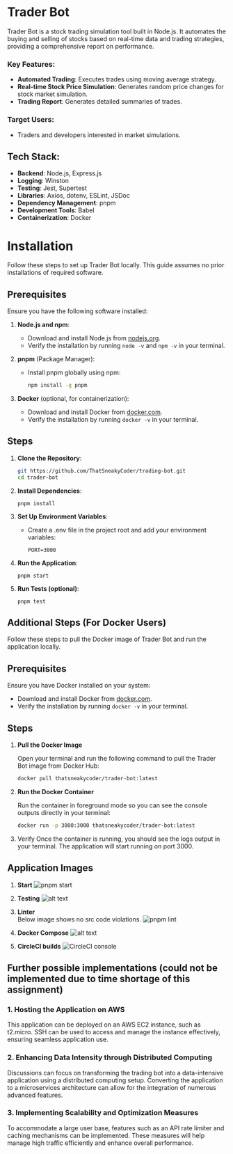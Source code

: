 
# Trader Bot

Trader Bot is a stock trading simulation tool built in Node.js. It automates the buying and selling of stocks based on real-time data and trading strategies, providing a comprehensive report on performance.

### Key Features:
- **Automated Trading**: Executes trades using moving average strategy.
- **Real-time Stock Price Simulation**: Generates random price changes for stock market simulation.
- **Trading Report**: Generates detailed summaries of trades.

### Target Users:
- Traders and developers interested in market simulations.

## Tech Stack:
- **Backend**: Node.js, Express.js
- **Logging**: Winston
- **Testing**: Jest, Supertest
- **Libraries**: Axios, dotenv, ESLint, JSDoc
- **Dependency Management**: pnpm
- **Development Tools**: Babel
- **Containerization**: Docker


# Installation

Follow these steps to set up Trader Bot locally. This guide assumes no prior installations of required software.

## Prerequisites

Ensure you have the following software installed:

1. **Node.js and npm**:
   - Download and install Node.js from [nodejs.org](https://nodejs.org/).
   - Verify the installation by running `node -v` and `npm -v` in your terminal.

2. **pnpm** (Package Manager):
   - Install pnpm globally using npm:
     ```sh
     npm install -g pnpm
     ```

3. **Docker** (optional, for containerization):
   - Download and install Docker from [docker.com](https://www.docker.com/).
   - Verify the installation by running `docker -v` in your terminal.

## Steps

1. **Clone the Repository**:
   ```sh
   git https://github.com/ThatSneakyCoder/trading-bot.git
   cd trader-bot
   ```

2. **Install Dependencies**:
   ```
   pnpm install
   ```

3. **Set Up Environment Variables**:
   - Create a .env file in the project root and add your environment variables:
      ```
      PORT=3000
      ```

4. **Run the Application**:
      ```
      pnpm start
      ```

4. **Run Tests (optional)**:
      ```
      pnpm test
      ```

## Additional Steps (For Docker Users)

Follow these steps to pull the Docker image of Trader Bot and run the application locally.

## Prerequisites

Ensure you have Docker installed on your system:
- Download and install Docker from [docker.com](https://www.docker.com/).
- Verify the installation by running `docker -v` in your terminal.

## Steps

1. **Pull the Docker Image**

   Open your terminal and run the following command to pull the Trader Bot image from Docker Hub:
   ```sh
   docker pull thatsneakycoder/trader-bot:latest
   ```

2. **Run the Docker Container**

   Run the container in foreground mode so you can see the console outputs directly in your terminal:
   ```sh
   docker run -p 3000:3000 thatsneakycoder/trader-bot:latest
   ```
3. Verify
   Once the container is running, you should see the logs output in your terminal. The application will start running on port 3000.
   
## Application Images

1. **Start**
   ![pnpm start](image.png)

2. **Testing**
   ![alt text](image-1.png)

3. **Linter** \
   Below image shows no src code violations.
   ![pnpm lint](image-2.png)

4. **Docker Compose**
   ![alt text](image-5.png)

5. **CircleCI builds**
   ![CircleCI console](image-4.png)

## Further possible implementations (could not be implemented due to time shortage of this assignment)

### 1. Hosting the Application on AWS
   This application can be deployed on an AWS EC2 instance, such as t2.micro. SSH can be used to access and manage the instance effectively, ensuring seamless application use.

### 2. Enhancing Data Intensity through Distributed Computing
   Discussions can focus on transforming the trading bot into a data-intensive application using a distributed computing setup. Converting the application to a microservices architecture can allow for the integration of numerous advanced features.

### 3. Implementing Scalability and Optimization Measures
   To accommodate a large user base, features such as an API rate limiter and caching mechanisms can be implemented. These measures will help manage high traffic efficiently and enhance overall performance.